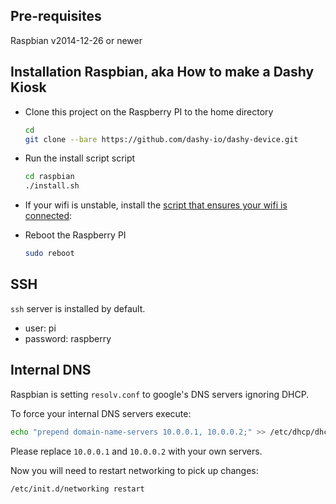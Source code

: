 ## Pre-requisites
Raspbian v2014-12-26 or newer

## Installation Raspbian, aka How to make a Dashy Kiosk

- Clone this project on the Raspberry PI to the home directory

  ```bash
  cd
  git clone --bare https://github.com/dashy-io/dashy-device.git
  ```
  
- Run the install script script 

  ```bash
  cd raspbian
  ./install.sh
  ```
  
- If your wifi is unstable, install the [script that ensures your wifi is connected](http://rpi.tnet.com/project/scripts/wifi_check):
  

- Reboot the Raspberry PI

  ```bash
  sudo reboot
  ```

## SSH

`ssh` server is installed by default.
- user: pi
- password: raspberry

## Internal DNS

Raspbian is setting `resolv.conf` to google's DNS servers ignoring DHCP.

To force your internal DNS servers execute:

```bash
echo "prepend domain-name-servers 10.0.0.1, 10.0.0.2;" >> /etc/dhcp/dhclient.conf`
```

Please replace `10.0.0.1` and `10.0.0.2` with your own servers.

Now you will need to restart networking to pick up changes:

```bash
/etc/init.d/networking restart
```
